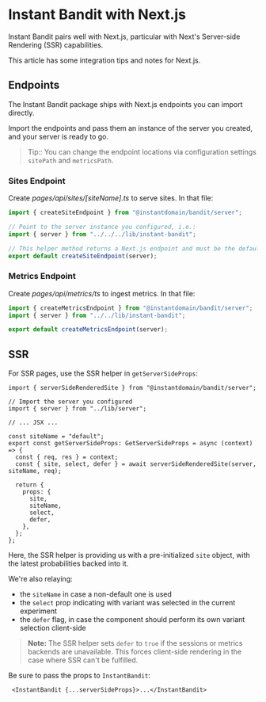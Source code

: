 # Instant Bandit with Next.js
Instant Bandit pairs well with Next.js, particular with Next's Server-side Rendering (SSR) capabilities.

This article has some integration tips and notes for Next.js.


## Endpoints
The Instant Bandit package ships with Next.js endpoints you can import directly.

Import the endpoints and pass them an instance of the server you created, and your server is ready to go.

> Tip:: You can change the endpoint locations via configuration settings `sitePath` and `metricsPath`.


### Sites Endpoint
Create _pages/api/sites/[siteName].ts_ to serve sites. In that file:
```ts
import { createSiteEndpoint } from "@instantdomain/bandit/server";

// Point to the server instance you configured, i.e.:
import { server } from "../../../lib/instant-bandit";

// This helper method returns a Next.js endpoint and must be the default export
export default createSiteEndpoint(server);
```


### Metrics Endpoint
Create _pages/api/metrics/ts_ to ingest metrics. In that file:
```ts
import { createMetricsEndpoint } from "@instantdomain/bandit/server";
import { server } from "../../lib/instant-bandit";

export default createMetricsEndpoint(server);
```


## SSR
For SSR pages, use the SSR helper in `getServerSideProps`:

```tsx
import { serverSideRenderedSite } from "@instantdomain/bandit/server";

// Import the server you configured
import { server } from "../lib/server";

// ... JSX ...

const siteName = "default";
export const getServerSideProps: GetServerSideProps = async (context) => {
  const { req, res } = context;
  const { site, select, defer } = await serverSideRenderedSite(server, siteName, req);

  return {
    props: {
      site,
      siteName,
      select,
      defer,
    },
  };
};
```

Here, the SSR helper is providing us with a pre-initialized `site` object, with the latest probabilities backed into it.

We're also relaying:
- the `siteName` in case a non-default one is used
- the `select` prop indicating with variant was selected in the current experiment
- the `defer` flag, in case the component should perform its own variant selection client-side

> **Note:** The SSR helper sets `defer` to `true` if the sessions or metrics backends are unavailable.
> This forces client-side rendering in the case where SSR can't be fulfilled.

Be sure to pass the props to `InstantBandit`:
```tsx
 <InstantBandit {...serverSideProps}>...</InstantBandit>
```

